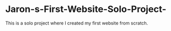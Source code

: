 # Jaron-s-First-Website-Solo-Project-
This is a solo project where I created my first website from scratch.
